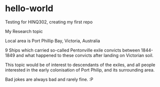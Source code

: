 # hello-world
Testing for HINQ302, creating my first repo

My Research topic

Local area is Port Phillip Bay, Victoria, Australia

9 Ships which carried so-called Pentonville exile convicts between 1844-1849 and what happened to these convicts after landing on Victorian soil.

This topic would be of interest to descendants of the exiles, and all people interested in the early colonisation of Port Philip, and its surrounding area.

Bad jokes are always bad and rarely fine. :P 
